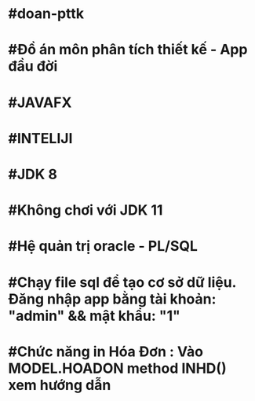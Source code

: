 # #doan-pttk
# #Đồ án môn phân tích thiết kế - App đầu đời
# #JAVAFX
# #INTELIJI
# #JDK 8
# #Không chơi với JDK 11
# #Hệ quản trị oracle - PL/SQL
# #Chạy file sql để tạo cơ sở dữ liệu. Đăng nhập app bằng tài khoản: "admin" && mật khẩu: "1"
# #Chức năng in Hóa Đơn : Vào MODEL.HOADON method INHD() xem hướng dẫn

